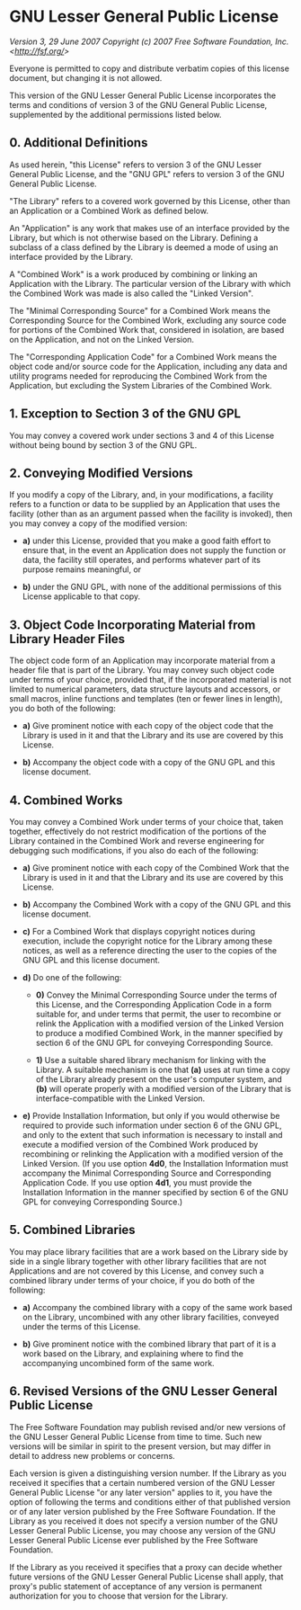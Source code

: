 GNU Lesser General Public License
=================================

*Version 3, 29 June 2007*
*Copyright (c) 2007 Free Software Foundation, Inc. <<http://fsf.org/>>*

Everyone is permitted to copy and distribute verbatim copies of this license
document, but changing it is not allowed.

This version of the GNU Lesser General Public License incorporates the terms
and conditions of version 3 of the GNU General Public License, supplemented by
the additional permissions listed below.

## 0. Additional Definitions

As used herein, "this License" refers to version 3 of the GNU Lesser General
Public License, and the "GNU GPL" refers to version 3 of the GNU General Public
License.

"The Library" refers to a covered work governed by this License, other than an
Application or a Combined Work as defined below.

An "Application" is any work that makes use of an interface provided by the
Library, but which is not otherwise based on the Library.
Defining a subclass of a class defined by the Library is deemed a mode of using
an interface provided by the Library.

A "Combined Work" is a work produced by combining or linking an Application
with the Library.
The particular version of the Library with which the Combined Work was made is
also called the "Linked Version".

The "Minimal Corresponding Source" for a Combined Work means the Corresponding
Source for the Combined Work, excluding any source code for portions of the
Combined Work that, considered in isolation, are based on the Application, and
not on the Linked Version.

The "Corresponding Application Code" for a Combined Work means the object code
and/or source code for the Application, including any data and utility programs
needed for reproducing the Combined Work from the Application, but excluding
the System Libraries of the Combined Work.

## 1. Exception to Section 3 of the GNU GPL

You may convey a covered work under sections 3 and 4 of this License without
being bound by section 3 of the GNU GPL.

## 2. Conveying Modified Versions

If you modify a copy of the Library, and, in your modifications, a facility
refers to a function or data to be supplied by an Application that uses the
facility (other than as an argument passed when the facility is invoked), then
you may convey a copy of the modified version:

+ **a)** under this License, provided that you make a good faith effort to
  ensure that, in the event an Application does not supply the function or
  data, the facility still operates, and performs whatever part of its purpose
  remains meaningful, or

+ **b)** under the GNU GPL, with none of the additional permissions of this
  License applicable to that copy.

## 3. Object Code Incorporating Material from Library Header Files

The object code form of an Application may incorporate material from a header
file that is part of the Library.
You may convey such object code under terms of your choice, provided that, if
the incorporated material is not limited to numerical parameters, data
structure layouts and accessors, or small macros, inline functions and
templates (ten or fewer lines in length), you do both of the following:

+ **a)** Give prominent notice with each copy of the object code that the
  Library is used in it and that the Library and its use are covered by this
  License.

+ **b)** Accompany the object code with a copy of the GNU GPL and this license
  document.

## 4. Combined Works

You may convey a Combined Work under terms of your choice that, taken together,
effectively do not restrict modification of the portions of the Library
contained in the Combined Work and reverse engineering for debugging such
modifications, if you also do each of the following:

+ **a)** Give prominent notice with each copy of the Combined Work that the
  Library is used in it and that the Library and its use are covered by this
  License.

+ **b)** Accompany the Combined Work with a copy of the GNU GPL and this
  license document.

+ **c)** For a Combined Work that displays copyright notices during execution,
  include the copyright notice for the Library among these notices, as well as
  a reference directing the user to the copies of the GNU GPL and this license
  document.

+ **d)** Do one of the following:

    - **0)** Convey the Minimal Corresponding Source under the terms of this
      License, and the Corresponding Application Code in a form suitable for, and
      under terms that permit, the user to recombine or relink the Application
      with a modified version of the Linked Version to produce a modified
      Combined Work, in the manner specified by section 6 of the GNU GPL for
      conveying Corresponding Source.

    - **1)** Use a suitable shared library mechanism for linking with the
      Library.
      A suitable mechanism is one that **(a)** uses at run time a copy of the
      Library already present on the user's computer system, and **(b)** will
      operate properly with a modified version of the Library that is
      interface-compatible with the Linked Version.

+ **e)** Provide Installation Information, but only if you would otherwise
  be required to provide such information under section 6 of the GNU GPL, and
  only to the extent that such information is necessary to install and execute
  a modified version of the Combined Work produced by recombining or relinking
  the Application with a modified version of the Linked Version.
  (If you use option **4d0**, the Installation Information must accompany
  the Minimal Corresponding Source and Corresponding Application Code.
  If you use option **4d1**, you must provide the Installation Information in
  the manner specified by section 6 of the GNU GPL for conveying Corresponding
  Source.)

## 5. Combined Libraries

You may place library facilities that are a work based on the Library side by
side in a single library together with other library facilities that are not
Applications and are not covered by this License, and convey such a combined
library under terms of your choice, if you do both of the following:

+ **a)** Accompany the combined library with a copy of the same work based
  on the Library, uncombined with any other library facilities, conveyed under
  the terms of this License.

+ **b)** Give prominent notice with the combined library that part of it
  is a work based on the Library, and explaining where to find the accompanying
  uncombined form of the same work.

## 6. Revised Versions of the GNU Lesser General Public License

The Free Software Foundation may publish revised and/or new versions of the GNU
Lesser General Public License from time to time.
Such new versions will be similar in spirit to the present version, but may
differ in detail to address new problems or concerns.

Each version is given a distinguishing version number.
If the Library as you received it specifies that a certain numbered version
of the GNU Lesser General Public License "or any later version" applies to it,
you have the option of following the terms and conditions either of that
published version or of any later version published by the Free Software
Foundation.
If the Library as you received it does not specify a version number of the GNU
Lesser General Public License, you may choose any version of the GNU Lesser
General Public License ever published by the Free Software Foundation.

If the Library as you received it specifies that a proxy can decide whether
future versions of the GNU Lesser General Public License shall apply, that
proxy's public statement of acceptance of any version is permanent
authorization for you to choose that version for the Library.
